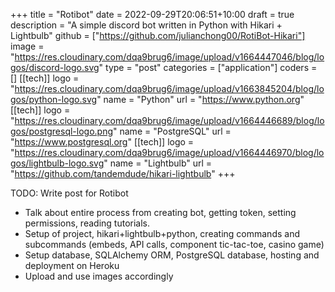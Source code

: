 +++
title = "Rotibot"
date = 2022-09-29T20:06:51+10:00
draft = true
description = "A simple discord bot written in Python with Hikari + Lightbulb"
github = ["https://github.com/julianchong00/RotiBot-Hikari"]
image = "https://res.cloudinary.com/dqa9brug6/image/upload/v1664447046/blog/logos/discord-logo.svg"
type = "post"
categories = ["application"]
coders = [] 
[[tech]]
logo = "https://res.cloudinary.com/dqa9brug6/image/upload/v1663845204/blog/logos/python-logo.svg"
name = "Python"
url = "https://www.python.org"
[[tech]]
logo = "https://res.cloudinary.com/dqa9brug6/image/upload/v1664446689/blog/logos/postgresql-logo.png"
name = "PostgreSQL"
url = "https://www.postgresql.org"
[[tech]]
logo = "https://res.cloudinary.com/dqa9brug6/image/upload/v1664446970/blog/logos/lightbulb-logo.svg"
name = "Lightbulb"
url = "https://github.com/tandemdude/hikari-lightbulb"
+++

TODO: Write post for Rotibot

- Talk about entire process from creating bot, getting token, setting permissions, reading tutorials.
- Setup of project, hikari+lightbulb+python, creating commands and subcommands (embeds, API calls, component tic-tac-toe, casino game)
- Setup database, SQLAlchemy ORM, PostgreSQL database, hosting and deployment on Heroku
- Upload and use images accordingly
